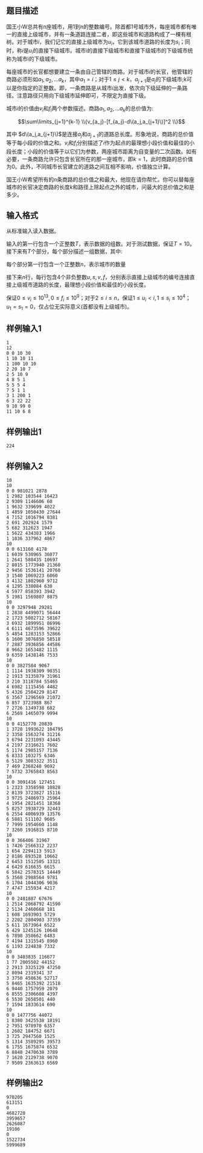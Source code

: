 ## 题目描述
国王小W总共有n座城市，用1到n的整数编号。除首都1号城市外，每座城市都有唯一的直接上级城市，并有一条道路连接二者，即这些城市和道路构成了一棵有根树。对于城市$i$，我们记它的直接上级城市为$u_i$，它到该城市道路的长度为$s_i$；同时，称$i$是$u_i$的直接下级城市。城市i的直接下级城市和直接下级城市的下级城市统称为城市i的下级城市。

每座城市的长官都想要建立一条由自己管辖的商路。对于城市$i$的长官，他管辖的商路必须形如$a_1,a_2,...a_k$，其中$a_1=i$；对于$1\leq j<k$，$a_{j+1}$是$a_j$的下级城市;k可以是你指定的正整数。即，一条商路是从城市$i$出发，依次向下级延伸的一条路径。注意路径只用向下级城市延伸即可，不限定为直接下级。

城市$i$的价值由$v_i$和$f_i$两个参数描述。商路$a_1,a_2,...a_k$的总价值为:

$$\sum\limits_{j=1}^{k-1} \\{v_{a_j}-[f_{a_j}-d\(a_j,a_{j+1}\)]^2 \\}$$

其中 $d\(a_j,a_{j+1}\)$是连接$a_j$和$a_{j+1}$的道路总长度。形象地说，商路的总价值等于每小段的价值之和。$v_i$和$f_i$分别描述了$i$作为起点的最理想小段价值和最佳的小段长度；小段的价值等于以它们为参数，两座城市距离为自变量的二次函数。如有必要，一条商路允许只包含长官所在的那一座城市，即$k=1$，此时商路的总价值为$0$。此外，不同城市长官建立的道路之间互相不影响，价值独立计算。

国王小W希望所有的$n$条商路的总价值之和最大，他现在请你帮忙。你可以替每座城市的长官决定商路的长度$k$和路径上除起点之外的城市，问最大的总价值之和是多少。

## 输入格式

从标准输入读入数据。

输入的第一行包含一个正整数$T$，表示数据的组数。对于测试数据，保证$T=10$。接下来有$T$个部分，每个部分描述一组数据，其中:

每个部分第一行包含一个正整数$n$，表示城市的数量

接下来$n$行，每行包含$4$个非负整数$u,s,v,f$，分别表示直接上级城市的编号连接直接上级城市道路的长度，最理想小段价值和最佳的小段长度。

保证$0\leq v_i \leq 10^{13}, 0\leq f_i\leq 10^9$；对于$2\leq i\leq n$，保证$1\leq u_i<i, 1\leq s_i\leq 10^4$；$u_1=s_1=0$，仅占位无实际意义(首都没有上级城市)。

## 样例输入1

```
1
12
0 0 10 30
1 10 10 11
1 100 10 10
2 20 10 7
2 5 10 9
4 8 5 1
5 5 5 4
7 5 1 1
3 1 200 1
6 3 22 22
9 10 99 0
11 10 6 8
```
## 样例输出1
```
224
```
## 样例输入2
```
10
10
0 0 981021 2878
1 2982 103544 16423
2 9309 1146606 60
1 9632 339699 4022
1 4859 1050430 27644
4 7152 1016794 8381
2 691 202924 1579
5 682 312623 1947
1 5622 434383 1966
1 1036 337962 4867
10
0 0 613160 4178
1 6039 530965 36077
1 2641 588435 10697
2 8015 1773940 21360
2 9456 1536141 20760
3 1540 1069223 6060
3 4132 1802960 9712
4 1295 338084 630
4 5977 858393 3942
5 1981 1569807 8875
10
0 0 3297948 29281
1 2838 4499071 56444
2 1723 5082712 58167
3 6932 1899951 86996
4 6111 4673596 39622
5 4854 1283153 52866
6 1600 3076850 58518
7 2887 3936856 44586
8 9662 1653482 1115
9 6359 1438146 7533
10
0 0 3827584 9067
1 1114 1938309 90351
2 1913 3135879 31961
3 210 3118784 55465
4 6982 1115456 4482
5 4326 2504229 8147
6 3567 1296569 21072
6 857 3723988 867
7 2726 1349738 682
6 2569 1465079 9994
10
0 0 4152770 20839
1 3728 1993622 104795
2 3358 1563274 31216
3 6794 2231093 43445
4 2197 2316621 7602
5 1174 2985157 7136
6 8333 103275 6346
6 5129 3083322 3511
7 469 2368248 9692
7 5732 3765843 8563
10
0 0 3091416 127451
1 2323 3358598 10828
2 8139 3723827 15116
3 9725 2486973 25964
4 1954 2821451 18368
5 8257 3938729 32443
6 2554 4006939 13576
6 5881 511102 9605
7 7999 1954660 1148
7 3260 1916815 8710
10
0 0 366406 31967
1 7426 2566312 2237
1 654 2294113 5913
2 8186 893528 10662
2 6453 1512505 13321
4 6429 616635 6615
6 5842 2578315 14449
5 3568 2988564 9781
6 1704 1044306 9036
7 4747 155934 4217
10
0 0 2481887 67676
1 2514 2068792 41590
2 5134 2460668 181
1 608 1693903 5729
2 2202 2804903 37359
5 611 1673964 6522
6 429 1245126 10648
6 7898 358662 6483
7 4194 1315545 8960
6 1193 224838 7332
10
0 0 3403835 116677
1 77 2005502 44152
2 2913 3325129 47250
2 8094 2319341 37
3 3750 458636 52717
5 8465 1635392 21518
6 9440 1757959 2079
6 8555 2306608 4397
6 5530 2658501 440
7 1594 1833614 690
10
0 0 1477756 44072
1 8380 3425538 18191
2 7951 978970 6357
1 2602 184752 6671
3 725 2947560 1525
5 1314 3589295 39573
6 1755 1675874 6532
6 8848 2470638 3789
7 1620 2129738 9070
7 9509 2363613 6569
```
## 样例输出2
```
970205
613151
0
4682720
3959657
2626087
19106
0
1522734
5999689
```
